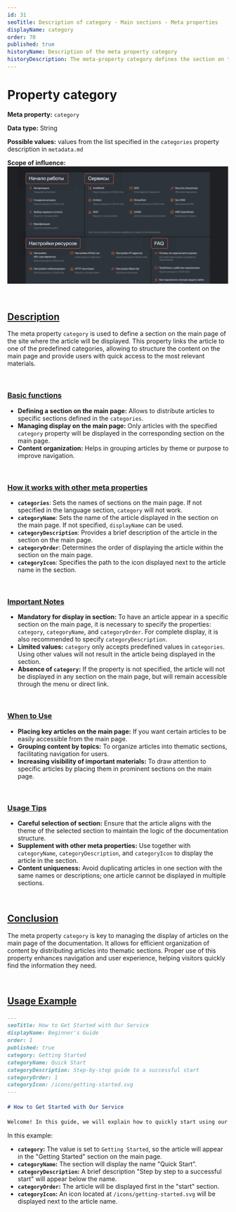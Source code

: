 ```yaml
---
id: 31
seoTitle: Description of category - Main sections - Meta properties
displayName: category
order: 70
published: true
historyName: Description of the meta property category
historyDescription: The meta-property category defines the section on the main page where the article will be displayed, simplifying navigation.
---
```


# Property category

**Meta property:** `category`

**Data type:** String

**Possible values:** values from the list specified in the `categories` property description in `metadata.md`

**Scope of influence:**
![Property influence](https://raw.githubusercontent.com/SolarSpaceTech/product-documentation-help/refs/heads/main/ru/images/category.png)

<br/>

## [Description](description)

The meta property `category` is used to define a section on the main page of the site where the article will be displayed. This property links the article
to one of the predefined categories, allowing to structure the content on the main page and provide users with quick access to the most
relevant materials.

<br/>

### [Basic functions](basic-functions)

- **Defining a section on the main page:** Allows to distribute articles to specific sections defined in the `categories`.
- **Managing display on the main page:** Only articles with the specified `category` property will be displayed in the corresponding section on the main page.
- **Content organization:** Helps in grouping articles by theme or purpose to improve navigation.

<br/>

### [How it works with other meta properties](with-other-properties)

- **`categories`**: Sets the names of sections on the main page. If not specified in the language section, `category` will not work.
- **`categoryName`**: Sets the name of the article displayed in the section on the main page. If not specified, `displayName` can be used.
- **`categoryDescription`**: Provides a brief description of the article in the section on the main page.
- **`categoryOrder`**: Determines the order of displaying the article within the section on the main page.
- **`categoryIcon`**: Specifies the path to the icon displayed next to the article name in the section.

<br/>

### [Important Notes](notes)

- **Mandatory for display in section:** To have an article appear in a specific section on the main page, it is necessary to specify the properties: `category`, `categoryName`, and `categoryOrder`. For complete display, it is also recommended to specify `categoryDescription`.
- **Limited values:** `category` only accepts predefined values in `categories`. Using other values will not result in the article being displayed in the section.
- **Absence of `category`:** If the property is not specified, the article will not be displayed in any section on the main page, but will remain accessible through the menu or direct link.

<br/>

### [When to Use](when-to-use)

- **Placing key articles on the main page:** If you want certain articles to be easily accessible from the main page.
- **Grouping content by topics:** To organize articles into thematic sections, facilitating navigation for users.
- **Increasing visibility of important materials:** To draw attention to specific articles by placing them in prominent sections on the main page.

<br/>

### [Usage Tips](advice)

- **Careful selection of section:** Ensure that the article aligns with the theme of the selected section to maintain the logic of the documentation structure.
- **Supplement with other meta properties:** Use together with `categoryName`, `categoryDescription`, and `categoryIcon` to display the article in the section.
- **Content uniqueness:** Avoid duplicating articles in one section with the same names or descriptions; one article cannot be displayed in multiple sections.

<br/>

## [Conclusion](conclusion)

The meta property `category` is key to managing the display of articles on the main page of the documentation. It allows for efficient organization of content by distributing articles into thematic sections. Proper use of this property enhances navigation and user experience, helping visitors quickly find the information they need.

<br/>

## [Usage Example](examples)

```md
---
seoTitle: How to Get Started with Our Service
displayName: Beginner's Guide
order: 1
published: true
category: Getting Started
categoryName: Quick Start
categoryDescription: Step-by-step guide to a successful start
categoryOrder: 1
categoryIcon: /icons/getting-started.svg
---

# How to Get Started with Our Service

Welcome! In this guide, we will explain how to quickly start using our service...
```

In this example:

- **`category`:** The value is set to `Getting Started`, so the article will appear in the "Getting Started" section on the main page.
- **`categoryName`:** The section will display the name "Quick Start".
- **`categoryDescription`:** A brief description "Step by step to a successful start" will appear below the name.
- **`categoryOrder`:** The article will be displayed first in the "start" section.
- **`categoryIcon`:** An icon located at `/icons/getting-started.svg` will be displayed next to the article name.
